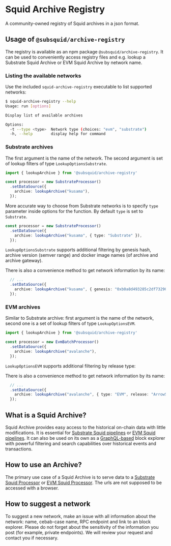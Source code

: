 # Squid Archive Registry

A community-owned registry of Squid archives in a json format.

## Usage of `@subsquid/archive-registry`

The registry is available as an npm package `@subsquid/archive-registry`. It can be used to conveniently access registry files and e.g. lookup a Substrate Squid Archive or EVM Squid Archive by network name.

### Listing the available networks

Use the included `squid-archive-registry` executable to list supported networks:

```bash
$ squid-archive-registry --help
Usage: run [options]

Display list of available archives

Options:
  -t --type <type>  Network type (choices: "evm", "substrate")
  -h, --help        display help for command
```

### Substrate archives

The first argument is the name of the network. The second argument is set of lookup filters of type `LookupOptionsSubstrate`.

```typescript
import { lookupArchive } from '@subsquid/archive-registry'

const processor = new SubstrateProcessor()
  .setDataSource({
    archive: lookupArchive("kusama"),
  });
```

More accurate way to choose from Substrate networks is to specify `type` parameter inside options for the function. By default `type` is set to `Substrate`.

```typescript
const processor = new SubstrateProcessor()
  .setDataSource({
    archive: lookupArchive("kusama", { type: "Substrate" }),
  });
```

`LookupOptionsSubstrate` supports additional filtering by genesis hash, archive version (semver range) and docker image names (of archive and archive gateway).

There is also a convenience method to get network information by its name:
```typescript
  // ...
  .setDataSource({
    archive: lookupArchive("kusama", { genesis: "0xb0a8d493285c2df73290dfb7e61f870f17b41801197a149ca93654499ea3dafe" }),
  });
```

### EVM archives

Similar to Substrate archive: first argument is the name of the network, second one is a set of lookup filters of type `LookupOptionsEVM`.

```typescript
import { lookupArchive } from '@subsquid/archive-registry'

const processor = new EvmBatchProcessor()
  .setDataSource({
    archive: lookupArchive("avalanche"),
  });
```

`LookupOptionsEVM` supports additional filtering by release type:

There is also a convenience method to get network information by its name:
```typescript
  // ...
  .setDataSource({
    archive: lookupArchive("avalanche", { type: "EVM", release: "ArrowSquid" }),
  });
```

## What is a Squid Archive?

Squid Archive provides easy access to the historical on-chain data with little modifications. It is essential for [Substrate Squid pipelines](https://github.com/subsquid/squid-substrate-template) or [EVM Squid pipelines](https://github.com/subsquid/squid-evm-template). It can also be used on its own as a [GraphQL-based](https://graphql.org/) block explorer with powerful filtering and search capabilities over historical events and transactions.

## How to use an Archive?

The primary use case of a Squid Archive is to serve data to a [Substrate Squid Processor](https://github.com/subsquid/squid-sdk/tree/master/substrate/substrate-processor) or [EVM Squid Processor](https://github.com/subsquid/squid-sdk/tree/master/evm/evm-processor). The urls are not supposed to be accessed with a browser.

## How to suggest a network

To suggest a new network, make an issue with all information about the network: name, cebab-case name, RPC endpoint and link to an block explorer. Please do not forget about the sensitivity of the information you post (for example, private endpoints). We will review your request and contact you if necessary.
